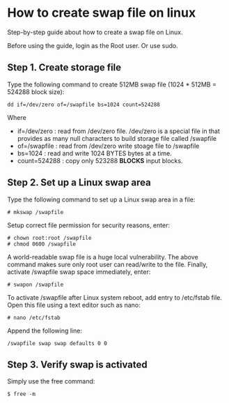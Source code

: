 # How to create swap file on linux


Step-by-step guide about how to create a swap file on Linux. 

Before using the guide, login as the Root user. Or use sudo.

## Step 1. Create storage file

Type the following command to create 512MB swap file (1024 * 512MB = 524288 block size):

```
dd if=/dev/zero of=/swapfile bs=1024 count=524288
```

Where

- if=/dev/zero : read from /dev/zero file. /dev/zero is a special file in that provides as many null characters to build storage file called /swapfile
- of=/swapfile : read from /dev/zero write stoage file to /swapfile
- bs=1024 : read and write 1024 BYTES bytes at a time.
- count=524288 : copy only 523288 **BLOCKS** input blocks.


## Step 2. Set up a Linux swap area

Type the following command to set up a Linux swap area in a file:

```
# mkswap /swapfile
```

Setup correct file permission for security reasons, enter:

```
# chown root:root /swapfile
# chmod 0600 /swapfile
```

A world-readable swap file is a huge local vulnerability. The above command makes sure only root user can read/write to the file. Finally, activate /swapfile swap space immediately, enter:

```
# swapon /swapfile
```

To activate /swapfile after Linux system reboot, add entry to /etc/fstab file. Open this file using a text editor such as nano:

```
# nano /etc/fstab
```

Append the following line:

```
/swapfile swap swap defaults 0 0
```


## Step 3. Verify swap is activated

Simply use the free command:

```
$ free -m
```
